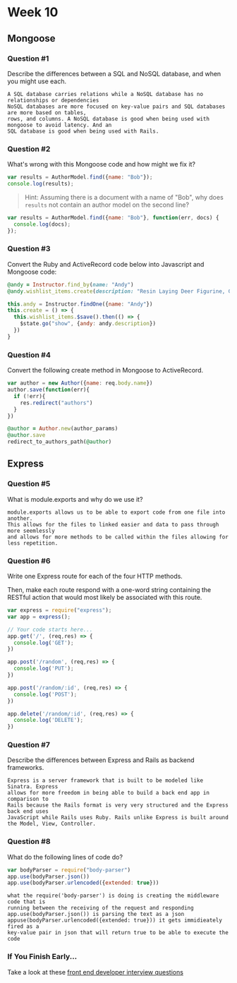 # Week 10

## Mongoose

### Question #1

Describe the differences between a SQL and NoSQL database, and when you might use each.

```text
A SQL database carries relations while a NoSQL database has no relationships or dependencies
NoSQL databases are more focused on key-value pairs and SQL databases are more based on tables,
rows, and columns. A NoSQL database is good when being used with mongoose to avoid latency. And an
SQL database is good when being used with Rails.
```

### Question #2

What's wrong with this Mongoose code and how might we fix it?

```js
var results = AuthorModel.find({name: "Bob"});
console.log(results);
```

> Hint: Assuming there is a document with a name of "Bob", why does `results` not contain an author model on the second line?

```js
var results = AuthorModel.find({name: "Bob"}, function(err, docs) {
  console.log(docs);
});
```

### Question #3

Convert the Ruby and ActiveRecord code below into Javascript and Mongoose code:

```rb
@andy = Instructor.find_by(name: "Andy")
@andy.wishlist_items.create(description: "Resin Laying Deer Figurine, Gold")
```

```js
this.andy = Instructor.findOne({name: "Andy"})
this.create = () => {
  this.wishlist_items.$save().then(() => {
    $state.go("show", {andy: andy.description})
  })
}
```

### Question #4

Convert the following create method in Mongoose to ActiveRecord.

```js
var author = new Author({name: req.body.name})
author.save(function(err){
  if (!err){
    res.redirect("authors")
  }
})
```

```rb
@author = Author.new(author_params)
@author.save
redirect_to_authors_path(@author)
```

## Express

### Question #5

What is module.exports and why do we use it?

```text
module.exports allows us to be able to export code from one file into another.
This allows for the files to linked easier and data to pass through more seemlessly
and allows for more methods to be called within the files allowing for less repetition.
```

### Question #6

Write one Express route for each of the four HTTP methods.

Then, make each route respond with a one-word string containing the RESTful action that would most likely be associated with this route.

```js
var express = require("express");
var app = express();

// Your code starts here...
app.get('/', (req,res) => {
  console.log('GET');
})

app.post('/random', (req,res) => {
  console.log('PUT');
})

app.post('/random/:id', (req,res) => {
  console.log('POST');
})

app.delete('/random/:id', (req,res) => {
  console.log('DELETE');
})
```

### Question #7

Describe the differences between Express and Rails as backend frameworks.

```text
Express is a server framework that is built to be modeled like Sinatra. Express
allows for more freedom in being able to build a back end app in comparison to
Rails because the Rails format is very very structured and the Express back end uses
JavaScript while Rails uses Ruby. Rails unlike Express is built around the Model, View, Controller.
```

### Question #8

What do the following lines of code do?

```js
var bodyParser = require("body-parser")
app.use(bodyParser.json())
app.use(bodyParser.urlencoded({extended: true}))
```

```text
what the require('body-parser') is doing is creating the middleware code that is
running between the receiving of the request and responding
app.use(bodyParser.json()) is parsing the text as a json
appuse(bodyParser.urlencoded({extended: true})) it gets immidieately fired as a
key-value pair in json that will return true to be able to execute the code
```

### If You Finish Early...

Take a look at these [front end developer interview questions](https://github.com/h5bp/Front-end-Developer-Interview-Questions/blob/master/README.md)
